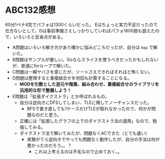 # ABC132感想

60分1ペナ4完でパフォは1300くらいだった。
Eはちょっと実力不足だったので仕方ないとして、Dは事前準備さえしっかりしていればパフォ1600弱も狙えたので、いろいろと反省点がある。

- A問題はいろいろ解き方があり確かに悩みどころだったが、自分は `map` で解いた。
- B問題はサンプルが優しい。Goならスライスを使うべきだったかもしれないが、普通にforループで解いた。
- C問題は一瞬ヤバさを感じたが、ソートさえできればそれほど怖くない。
- D問題は整理すると重複組合せを何回も計算することになる。
  - **MODを引数とした逆元や階乗、組み合わせ、重複組合せのライブラリを汎用的な形で整備しよう！**
- E問題は「拡張ダイクストラ」とか呼ばれるもの。
  - 自分は逆向きにDFSしてしまい、TLEに関してノーチャンスだった。
    - BFSで書き直しても1ケースだけTLEが取れなかったので、何かが問題なのだと思う。
  - 正確には「拡張したグラフの上でのダイクストラ法の適用」なので、勉強してみる。
  - ダイクストラ法で解いてみたが、問題なくACできた（とても速い）
    - 実験がてら逆向きでやっても問題なく動作したが、自分の手法は何が悪かったのだろう。。？
      - これ以上考えるのは不毛なので止めておく。。


